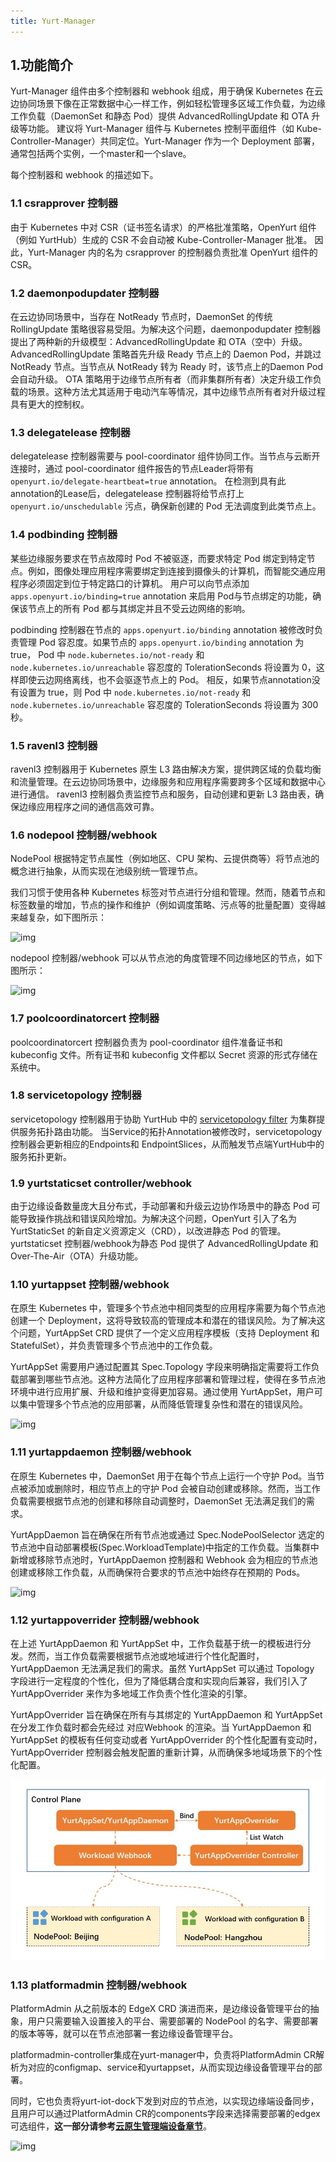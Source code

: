 ```yaml
---
title: Yurt-Manager
---
```


## 1.功能简介

Yurt-Manager 组件由多个控制器和 webhook 组成，用于确保 Kubernetes 在云边协同场景下像在正常数据中心一样工作，例如轻松管理多区域工作负载，为边缘工作负载（DaemonSet 和静态 Pod）提供 AdvancedRollingUpdate 和 OTA 升级等功能。
建议将 Yurt-Manager 组件与 Kubernetes 控制平面组件（如 Kube-Controller-Manager）共同定位。Yurt-Manager 作为一个 Deployment 部署，通常包括两个实例，一个master和一个slave。

每个控制器和 webhook 的描述如下。

### 1.1 csrapprover 控制器

由于 Kubernetes 中对 CSR（证书签名请求）的严格批准策略，OpenYurt 组件（例如 YurtHub）生成的 CSR 不会自动被 Kube-Controller-Manager 批准。
因此，Yurt-Manager 内的名为 csrapprover 的控制器负责批准 OpenYurt 组件的 CSR。

### 1.2 daemonpodupdater 控制器

在云边协同场景中，当存在 NotReady 节点时，DaemonSet 的传统 RollingUpdate 策略很容易受阻。为解决这个问题，daemonpodupdater 控制器提出了两种新的升级模型：AdvancedRollingUpdate 和 OTA（空中）升级。
AdvancedRollingUpdate 策略首先升级 Ready 节点上的 Daemon Pod，并跳过 NotReady 节点。当节点从 NotReady 转为 Ready 时，该节点上的Daemon Pod 会自动升级。
OTA 策略用于边缘节点所有者（而非集群所有者）决定升级工作负载的场景。这种方法尤其适用于电动汽车等情况，其中边缘节点所有者对升级过程具有更大的控制权。

### 1.3 delegatelease 控制器

delegatelease 控制器需要与 pool-coordinator 组件协同工作。当节点与云断开连接时，通过 pool-coordinator 组件报告的节点Leader将带有 `openyurt.io/delegate-heartbeat=true` annotation。
在检测到具有此annotation的Lease后，delegatelease 控制器将给节点打上 `openyurt.io/unschedulable` 污点，确保新创建的 Pod 无法调度到此类节点上。

### 1.4 podbinding 控制器

某些边缘服务要求在节点故障时 Pod 不被驱逐，而要求特定 Pod 绑定到特定节点。例如，图像处理应用程序需要绑定到连接到摄像头的计算机，而智能交通应用程序必须固定到位于特定路口的计算机。
用户可以向节点添加 `apps.openyurt.io/binding=true` annotation 来启用 Pod与节点绑定的功能，确保该节点上的所有 Pod 都与其绑定并且不受云边网络的影响。

podbinding 控制器在节点的 `apps.openyurt.io/binding` annotation 被修改时负责管理 Pod 容忍度。如果节点的 `apps.openyurt.io/binding` annotation 为 true，
Pod 中 `node.kubernetes.io/not-ready` 和 `node.kubernetes.io/unreachable` 容忍度的 TolerationSeconds 将设置为 0，这样即使云边网络离线，也不会驱逐节点上的 Pod。
相反，如果节点annotation没有设置为 true，则 Pod 中 `node.kubernetes.io/not-ready` 和 `node.kubernetes.io/unreachable` 容忍度的 TolerationSeconds 将设置为 300 秒。

### 1.5 ravenl3 控制器

ravenl3 控制器用于 Kubernetes 原生 L3 路由解决方案，提供跨区域的负载均衡和流量管理。在云边协同场景中，边缘服务和应用程序需要跨多个区域和数据中心进行通信。
ravenl3 控制器负责监控节点和服务，自动创建和更新 L3 路由表，确保边缘应用程序之间的通信高效可靠。

### 1.6 nodepool 控制器/webhook

NodePool 根据特定节点属性（例如地区、CPU 架构、云提供商等）将节点池的概念进行抽象，从而实现在池级别统一管理节点。

我们习惯于使用各种 Kubernetes 标签对节点进行分组和管理。然而，随着节点和标签数量的增加，节点的操作和维护（例如调度策略、污点等的批量配置）变得越来越复杂，如下图所示：

![img](../../../../../static/img/nodepool1.png)

nodepool 控制器/webhook 可以从节点池的角度管理不同边缘地区的节点，如下图所示：

![img](../../../../../static/img/nodepool2.png)

### 1.7 poolcoordinatorcert 控制器

poolcoordinatorcert 控制器负责为 pool-coordinator 组件准备证书和 kubeconfig 文件。所有证书和 kubeconfig 文件都以 Secret 资源的形式存储在系统中。

### 1.8 servicetopology 控制器

servicetopology 控制器用于协助 YurtHub 中的 [servicetopology filter](../user-manuals/resource-access-control/resource-access-control.md) 为集群提供服务拓扑路由功能。
当Service的拓扑Annotation被修改时，servicetopology 控制器会更新相应的Endpoints和 EndpointSlices，从而触发节点端YurtHub中的服务拓扑更新。

### 1.9 yurtstaticset controller/webhook

由于边缘设备数量庞大且分布式，手动部署和升级云边协作场景中的静态 Pod 可能导致操作挑战和错误风险增加。为解决这个问题，OpenYurt 引入了名为 YurtStaticSet 的新自定义资源定义（CRD），以改进静态 Pod 的管理。
yurtstaticset 控制器/webhook为静态 Pod 提供了 AdvancedRollingUpdate 和 Over-The-Air（OTA）升级功能。

### 1.10 yurtappset 控制器/webhook

在原生 Kubernetes 中，管理多个节点池中相同类型的应用程序需要为每个节点池创建一个 Deployment，这将导致较高的管理成本和潜在的错误风险。为了解决这个问题，YurtAppSet CRD 提供了一个定义应用程序模板（支持 Deployment 和 StatefulSet），并负责管理多个节点池中的工作负载。

YurtAppSet 需要用户通过配置其 Spec.Topology 字段来明确指定需要将工作负载部署到哪些节点池。这种方法简化了应用程序部署和管理过程，使得在多节点池环境中进行应用扩展、升级和维护变得更加容易。通过使用 YurtAppSet，用户可以集中管理多个节点池的应用部署，从而降低管理复杂性和潜在的错误风险。

![img](../../../../../static/img/docs/core-concepts/yurtappset.png)

### 1.11 yurtappdaemon 控制器/webhook

在原生 Kubernetes 中，DaemonSet 用于在每个节点上运行一个守护 Pod。当节点被添加或删除时，相应节点上的守护 Pod 会被自动创建或移除。然而，当工作负载需要根据节点池的创建和移除自动调整时，DaemonSet 无法满足我们的需求。

YurtAppDaemon 旨在确保在所有节点池或通过 Spec.NodePoolSelector 选定的节点池中自动部署模板(Spec.WorkloadTemplate)中指定的工作负载。当集群中新增或移除节点池时，YurtAppDaemon 控制器和 Webhook 会为相应的节点池创建或移除工作负载，从而确保符合要求的节点池中始终存在预期的 Pods。

![img](../../../../../static/img/docs/core-concepts/yurtappdaemon.png)

### 1.12 yurtappoverrider 控制器/webhook

在上述 YurtAppDaemon 和 YurtAppSet 中，工作负载基于统一的模板进行分发。然而，当工作负载需要根据节点池或地域进行个性化配置时，YurtAppDaemon 无法满足我们的需求。虽然 YurtAppSet 可以通过 Topology 字段进行一定程度的个性化，但为了降低耦合度和实现向后兼容，我们引入了 YurtAppOverrider 来作为多地域工作负责个性化渲染的引擎。

YurtAppOverrider 旨在确保在所有与其绑定的 YurtAppDaemon 和 YurtAppSet 在分发工作负载时都会先经过 对应Webhook 的渲染。当 YurtAppDaemon 和 YurtAppSet 的模板有任何变动或者 YurtAppOverrider 的个性化配置有变动时，YurtAppOverrider 控制器会触发配置的重新计算，从而确保多地域场景下的个性化配置。

![img](../../../../../static/img/docs/core-concepts/yurtappoverrider.jpg)

### 1.13 platformadmin 控制器/webhook

PlatformAdmin 从之前版本的 EdgeX CRD 演进而来，是边缘设备管理平台的抽象，用户只需要输入设置接入的平台、需要部署的 NodePool 的名字、需要部署的版本等等，就可以在节点池部署一套边缘设备管理平台。

platformadmin-controller集成在yurt-manager中，负责将PlatformAdmin CR解析为对应的configmap、service和yurtappset，从而实现边缘设备管理平台的部署。

同时，它也负责将yurt-iot-dock下发到对应的节点池，以实现边缘端设备同步，且用户可以通过PlatformAdmin CR的components字段来选择需要部署的edgex可选组件，**这一部分请参考[云原生管理端设备章节](../user-manuals/iot/edgex-foundry.md)**。

![img](../../../../../static/img/docs/core-concepts/platform-adminv1.4.0.png)
